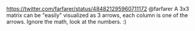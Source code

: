 https://twitter.com/farfarer/status/484821295960711172 @farfarer A 3x3 matrix can be "easily" visualized as 3 arrows, each column is one of the arrows. Ignore the math, look at the numbers. :)